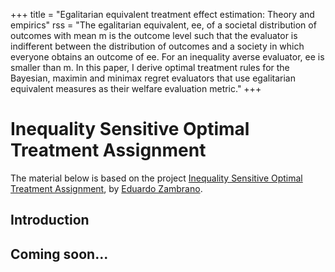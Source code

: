 +++
title = "Egalitarian equivalent treatment effect estimation: Theory and empirics"
rss = "The egalitarian equivalent, ee, of a societal distribution of outcomes with mean m is the outcome level such that the evaluator is indifferent between the distribution of outcomes and a society in which everyone obtains an outcome of ee. For an inequality averse evaluator, ee is smaller than m. In this paper, I derive optimal treatment rules for the Bayesian, maximin and minimax regret evaluators that use egalitarian equivalent measures as their welfare evaluation metric."
+++

# Inequality Sensitive Optimal Treatment Assignment

The material below is based on the project [Inequality Sensitive Optimal Treatment Assignment](https://osf.io/wv5jt), by [Eduardo Zambrano](https://eduardo-zambrano.github.io/).

## Introduction

Coming soon...
---
